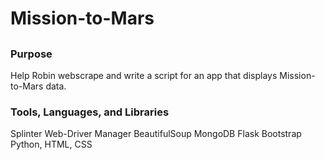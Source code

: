 # Mission-to-Mars
##
### Purpose
Help Robin webscrape and write a script for an app that displays Mission-to-Mars data.

### Tools, Languages, and Libraries
Splinter
Web-Driver Manager
BeautifulSoup
MongoDB
Flask
Bootstrap
Python, HTML, CSS
